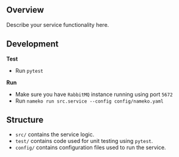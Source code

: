 ## Overview

Describe your service functionality here.

## Development

**Test**

- Run `pytest`

**Run**

- Make sure you have `RabbitMQ` instance running using port `5672`
- Run `nameko run src.service --config config/nameko.yaml`

## Structure

- `src/` contains the service logic.
- `test/` contains code used for unit testing using `pytest`.
- `config/` contains configuration files used to run the service.
